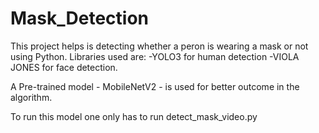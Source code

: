 # Mask_Detection
This project helps is detecting whether a peron is wearing a mask or not using Python.
Libraries used are:
-YOLO3 for human detection
-VIOLA JONES for face detection.

A Pre-trained model - MobileNetV2 - is used for better outcome in the algorithm.

To run this model one only has to run detect_mask_video.py
